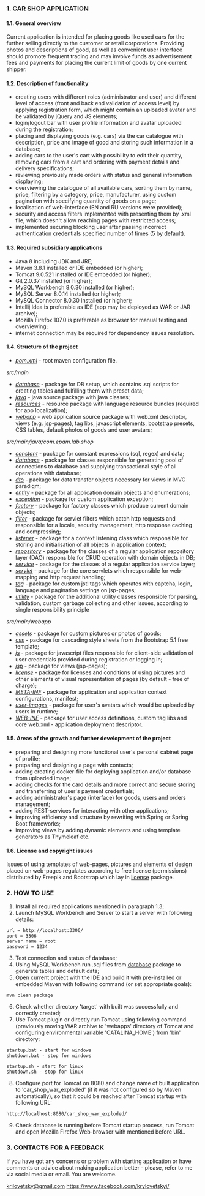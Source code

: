 ### 1. CAR SHOP APPLICATION

#### 1.1. General overview

Current application is intended for placing goods like used cars for the further selling directly to the customer or
retail corporations. Providing photos and descriptions of good, as well as convenient user interface should promote
frequent trading and may involve funds as advertisement fees and payments for placing the current limit of goods by one
current shipper.

#### 1.2. Description of functionality

- creating users with different roles (administrator and user) and different level of access (front and back end
  validation of access level) by applying registration form, which might contain an uploaded avatar and be validated by
  jQuery and JS elements;
- login/logout bar with user profile information and avatar uploaded during the registration;
- placing and displaying goods (e.g. cars) via the car catalogue with description, price and image of good and storing
  such information in a database;
- adding cars to the user's cart with possibility to edit their quantity, removing cars from a cart and ordering with
  payment details and delivery specifications;
- reviewing previously made orders with status and general information displaying;
- overviewing the catalogue of all available cars, sorting them by name, price, filtering by a category, price,
  manufacturer, using custom pagination with specifying quantity of goods on a page;
- localisation of web-interface (EN and RU versions were provided);
- security and access filters implemented with presenting them by .xml file, which doesn't allow reaching pages with
  restricted access;
- implemented securing blocking user after passing incorrect authentication credentials specified number of times (5 by
  default).

#### 1.3. Required subsidiary applications

- Java 8 including JDK and JRE;
- Maven 3.8.1 installed or IDE embedded (or higher);
- Tomcat 9.0.521 installed or IDE embedded (or higher);
- Git 2.0.37 installed (or higher);
- MySQL Workbench 8.0.30 installed (or higher);
- MySQL Server 8.0.14 installed (or higher);
- MySQL Connector 8.0.30 installed (or higher);
- Intellij Idea is preferable as IDE (app may be deployed as WAR or JAR archive);
- Mozilla Firefox 107.0 is preferable as browser for manual testing and overviewing;
- internet connection may be required for dependency issues resolution.

#### 1.4. Structure of the project

- [_pom.xml_](pom.xml) - root maven configuration file.
  
_src/main_
- [_database_](src/main/database) - package for DB setup, which contains .sql scripts for creating tables and fulfilling them with preset data;
- [_java_](src/main/java) - java source package with java classes;
- [_resources_](src/main/resources) - resource package with language resource bundles (required for app localization);
- [_webapp_](src/main/webapp) - web application source package with web.xml descriptor, views (e.g. jsp-pages), tag libs, javascript elements, bootstrap presets, CSS tables, default photos of goods and user avatars;

_src/main/java/com.epam.lab.shop_
- [_constant_](src/main/java/com/epam/lab/shop/constant) - package for constant expressions (sql, regex) and data;
- [_database_](src/main/java/com/epam/lab/shop/database) - package for classes responsible for generating pool of connections to database and supplying transactional style of all operations with database;
- [_dto_](src/main/java/com/epam/lab/shop/dto) - package for data transfer objects necessary for views in MVC paradigm;
- [_entity_](src/main/java/com/epam/lab/shop/entity) - package for all application domain objects and enumerations;
- [_exception_](src/main/java/com/epam/lab/shop/exception) - package for custom application exception;
- [_factory_](src/main/java/com/epam/lab/shop/factory) - package for factory classes which produce current domain objects;
- [_filter_](src/main/java/com/epam/lab/shop/filter) - package for servlet filters which catch http requests and responsible for a locale, security management, http response caching and compressing;
- [_listener_](src/main/java/com/epam/lab/shop/listener) - package for a context listening class which responsible for storing and initialisation of all objects in application context;
- [_repository_](src/main/java/com/epam/lab/shop/repository) - package for the classes of a regular application repository layer (DAO) responsible for CRUD operation with domain objects in DB;
- [_service_](src/main/java/com/epam/lab/shop/service) - package for the classes of a regular application service layer;
- [_servlet_](src/main/java/com/epam/lab/shop/servlet) - package for the core servlets which responsible for web-mapping and http request handling;
- [_tag_](src/main/java/com/epam/lab/shop/tag) - package for custom jstl tags which operates with captcha, login, language and pagination settings on jsp-pages;
- [_utility_](src/main/java/com/epam/lab/shop/utility) - package for the additional utility classes responsible for parsing, validation, custom garbage collecting and other issues, according to single responsibility principle

_src/main/webapp_
- [_assets_](src/main/webapp/assets) - package for custom pictures or photos of goods;
- [_css_](src/main/webapp/css) - package for cascading style sheets from the Bootstrap 5.1 free template;
- [_js_](src/main/webapp/js) - package for javascript files responsible for client-side validation of user credentials provided during registration or logging in;
- [_jsp_](src/main/webapp/jsp) - package for views (jsp-pages);
- [_license_](src/main/webapp/license) - package for licenses and conditions of using pictures and other elements of visual representation of pages (by default - free of charge);
- [_META-INF_](src/main/webapp/META-INF) - package for application and application context configurations, manifest;
- [_user-images_](src/main/webapp/user-images) - package for user's avatars which would be uploaded by users in runtime;
- [_WEB-INF_](src/main/webapp/WEB-INF) - package for user access definitions, custom tag libs and core web.xml - application deployment descriptor.

#### 1.5. Areas of the growth and further development of the project

- preparing and designing more functional user's personal cabinet page of profile;
- preparing and designing a page with contacts;
- adding creating docker-file for deploying application and/or database from uploaded image;
- adding checks for the card details and more correct and secure storing and transferring of user's payment credentials;
- adding administrator's page (interface) for goods, users and orders management;
- adding REST-services for interacting with other applications;
- improving efficiency and structure by rewriting with Spring or Spring Boot frameworks;
- improving views by adding dynamic elements and using template generators as Thymeleaf etc.

#### 1.6. License and copyright issues

Issues of using templates of web-pages, pictures and elements of design placed on web-pages regulates according to 
free license (permissions) distributed by Freepik and Bootstrap which lay in [license](src/main/webapp/license) package.

### 2. HOW TO USE

1. Install all required applications mentioned in paragraph 1.3;
2. Launch MySQL Workbench and Server to start a server with following details:
```
url = http://localhost:3306/
port = 3306
server name = root
password = 1234
```
3. Test connection and status of database;
4. Using MySQL Workbench run .sql files from [database](src/main/database) package to generate tables and default data;
5. Open current project with the IDE and build it with pre-installed or embedded Maven with following command (or set appropriate goals):
```
mvn clean package
```
6. Check whether directory 'target' with built was successfully and correctly created;
7. Use Tomcat plugin or directly run Tomcat using following command (previously moving WAR archive to 'webapps' directory 
   of Tomcat and configuring environmental variable 'CATALINA_HOME') from 'bin' directory:
```
startup.bat - start for windows
shutdown.bat - stop for windows

startup.sh - start for linux
shutdown.sh - stop for linux
```
8. Configure port for Tomcat on 8080 and change name of built application to 'car_shop_war_exploded' (if it was not configured so by Maven automatically),
so that it could be reached after Tomcat startup with following URL:
```
http://localhost:8080/car_shop_war_exploded/
```
9. Check database is running before Tomcat startup process, run Tomcat and open Mozilla Firefox Web-browser with mentioned before URL.

### 3. CONTACTS FOR A FEEDBACK

If you have got any concerns or problem with starting application or have comments or advice about 
making application better - please, refer to me via social media or email. You are welcome.

krilovetsky@gmail.com
https://www.facebook.com/krylovetskyi/